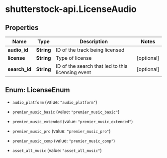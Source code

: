 # shutterstock-api.LicenseAudio

## Properties
Name | Type | Description | Notes
------------ | ------------- | ------------- | -------------
**audio_id** | **String** | ID of the track being licensed | 
**license** | **String** | Type of license | [optional] 
**search_id** | **String** | ID of the search that led to this licensing event | [optional] 


<a name="LicenseEnum"></a>
## Enum: LicenseEnum


* `audio_platform` (value: `"audio_platform"`)

* `premier_music_basic` (value: `"premier_music_basic"`)

* `premier_music_extended` (value: `"premier_music_extended"`)

* `premier_music_pro` (value: `"premier_music_pro"`)

* `premier_music_comp` (value: `"premier_music_comp"`)

* `asset_all_music` (value: `"asset_all_music"`)




